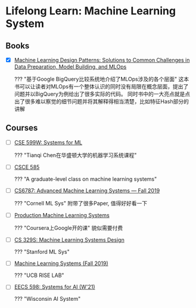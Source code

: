 # Lifelong Learn: Machine Learning System


## Books

- [x] [Machine Learning Design Patterns: Solutions to Common Challenges in Data Preparation, Model Building, and MLOps]()

    ??? "基于Google BigQuery比较系统地介绍了MLOps涉及的各个层面"
        这本书可以让读者对MLOps有一个整体认识的同时没有局限在概念层面，提出了问题并以BigQuery为例给出了很多实际的代码。
        同时书中的一大亮点就是点出了很多难以察觉的细节问题并将其解释得相当清楚，比如特征Hash部分的讲解

## Courses

- [ ] [CSE 599W: Systems for ML](http://dlsys.cs.washington.edu/)

    ??? "Tianqi Chen在华盛顿大学的机器学习系统课程"


- [ ] [CSCE 585](https://pooyanjamshidi.github.io/mls/lectures/)

    ??? "A graduate-level class on machine learning systems"


- [ ] [CS6787: Advanced Machine Learning Systems — Fall 2019](http://www.cs.cornell.edu/courses/cs6787/2019fa/)

    ??? "Cornell ML Sys"
        附带了很多Paper, 值得好好看一下


- [ ] [Production Machine Learning Systems](https://www.coursera.org/learn/gcp-production-ml-systems#about)

    ??? "Coursera上Google开的课"
        貌似需要付费

- [ ] [CS 329S: Machine Learning Systems Design](https://stanford-cs329s.github.io/2021/index.html#overview)

    ??? "Stanford ML Sys"


- [ ] [Machine Learning Systems (Fall 2019)](https://ucbrise.github.io/cs294-ai-sys-fa19/#)

    ??? "UCB RISE LAB"

- [ ] [EECS 598: Systems for AI (W'21)](https://github.com/mosharaf/eecs598/tree/w21-ai)

    ??? "Wisconsin AI System"
